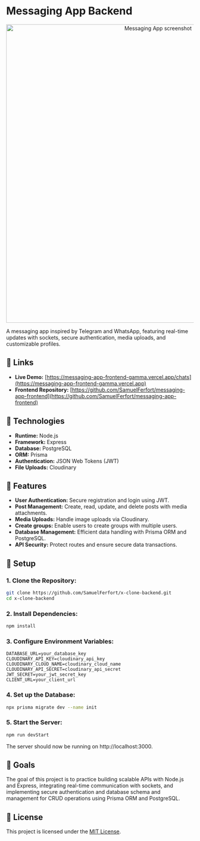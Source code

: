 # Messaging App Backend

<p align="center">
  <img src="https://res.cloudinary.com/dy0av590l/image/upload/v1729663614/Screenshot_from_2024-10-23_08-06-43_r9np75.png" alt="Messaging App screenshot" width="800"/>
</p>

A messaging app inspired by Telegram and WhatsApp, featuring real-time updates with sockets, secure authentication, media uploads, and customizable profiles.

## 🔗 Links

- **Live Demo:** [https://messaging-app-frontend-gamma.vercel.app/chats](https://messaging-app-frontend-gamma.vercel.app)
- **Frontend Repository:** [https://github.com/SamuelFerfort/messaging-app-frontend](https://github.com/SamuelFerfort/messaging-app-frontend)

## 🚀 Technologies

- **Runtime:** Node.js
- **Framework:** Express
- **Database:** PostgreSQL
- **ORM:** Prisma
- **Authentication:** JSON Web Tokens (JWT)
- **File Uploads:** Cloudinary

## 🌟 Features

- **User Authentication:** Secure registration and login using JWT.
- **Post Management:** Create, read, update, and delete posts with media attachments.
- **Media Uploads:** Handle image uploads via Cloudinary.
- **Create groups:** Enable users to create groups with multiple users.
- **Database Management:** Efficient data handling with Prisma ORM and PostgreSQL.
- **API Security:** Protect routes and ensure secure data transactions.

## 🔧 Setup

### 1. **Clone the Repository:**

```bash
git clone https://github.com/SamuelFerfort/x-clone-backend.git
cd x-clone-backend
```

### 2. **Install Dependencies:**

```bash
npm install
```

### 3. **Configure Environment Variables:**

```
DATABASE_URL=your_database_key
CLOUDINARY_API_KEY=cloudinary_api_key
CLOUDINARY_CLOUD_NAME=cloudinary_cloud_name
CLOUDINARY_API_SECRET=cloudinary_api_secret
JWT_SECRET=your_jwt_secret_key
CLIENT_URL=your_client_url
```

### 4. **Set up the Database:**

```bash
npx prisma migrate dev --name init
```

### 5. **Start the Server:**

```bash
npm run devStart
```

The server should now be running on http://localhost:3000.

## 🎯 Goals

 The goal of this project is to practice building scalable APIs with Node.js and Express, integrating real-time communication with sockets, and implementing secure authentication and database schema and management for CRUD operations using Prisma ORM and PostgreSQL.


 ## 📄 License

This project is licensed under the [MIT License](LICENSE).